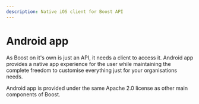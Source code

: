 ```yaml
---
description: Native iOS client for Boost API
---
```


# Android app

As Boost on it's own is just an API, it needs a client to access it. Android app provides a native app experience for the user while maintaining the complete freedom to customise everything just for your organisations needs.

Android app is provided under the same Apache 2.0 license as other main components of Boost.

